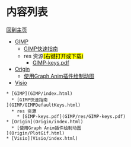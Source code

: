 
# 内容列表

[回到主页](https://charleechan.github.io/MyWiki)

* [GIMP](GIMP/index.html)
  * [GIMP快速指南
](GIMP/GIMPDefaultKeys.html)
  * res 资源<mark>(右键打开或下载)</mark>
    * [GIMP-keys.pdf](GIMP/res/GIMP-keys.pdf)
* [Origin](Origin/index.html)
  * [使用Graph Anim插件绘制动图
](Origin/PlotGif.html)
* [Visio](Visio/index.html)


```mind:height=300,title=内容概要,color
* [GIMP](GIMP/index.html)
  * [GIMP快速指南
](GIMP/GIMPDefaultKeys.html)
  * res 资源
    * [GIMP-keys.pdf](GIMP/res/GIMP-keys.pdf)
* [Origin](Origin/index.html)
  * [使用Graph Anim插件绘制动图
](Origin/PlotGif.html)
* [Visio](Visio/index.html)
```
